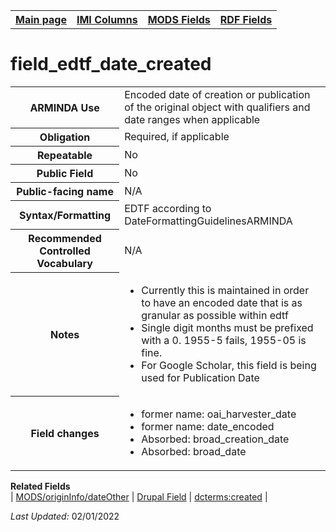 <!DOCTYPE html>
<html>

<body>
<table style="width:100%">
  <tr>
    <th><a href="index.md">Main page</a></th>
	<th><a href="IMI.md">IMI Columns</a></th>
    <th><a href="MODS.md">MODS Fields</a></th>
    <th><a href="RDF.md">RDF Fields</a></th>
  </tr>
</table>

<h1>field_edtf_date_created</h1>
<table>
<tr>
	<th>ARMINDA Use</th>
	<td>Encoded date of creation or publication of the original object with qualifiers and date ranges when applicable</td>
</tr>
<tr>
	<th>Obligation</th>
	<td>Required, if applicable</td>
</tr>
<tr>
	<th>Repeatable</th>
	<td>No</td>
</tr>
<tr>
	<th>Public Field</th>
	<td>No</td>
</tr>
<tr>
	<th>Public-facing name</th>
	<td>N/A</td>
</tr>
<tr>
	<th>Syntax/Formatting</th>
	<td>EDTF according to DateFormattingGuidelinesARMINDA</td>
</tr>
<tr>
	<th>Recommended Controlled Vocabulary</th>
	<td>N/A</td>
</tr>
<tr>
	<th>Notes</th>
	<td>
		<ul>
			<li>Currently this is maintained in order to have an encoded date that is as granular as possible within edtf</li>
			<li>Single digit months must be prefixed with a 0. 1955-5 fails, 1955-05 is fine.</li>
			<li>For Google Scholar, this field is being used for Publication Date</li>
		</ul>
	</td>
</tr>
<tr>
	<th>Field changes</th>
	<td>
		<ul>
		<li>former name: oai_harvester_date</li>
		<li>former name: date_encoded</li>
		<li>Absorbed: broad_creation_date</li>
		<li>Absorbed: broad_date</li>
		</ul>
	</td>
</tr>
</table>
<dl>
	<dt><b>Related Fields</b></dt>
		| <a href="mods.originInfo_dateOther.md">MODS/originInfo/dateOther</a> | 
		<a href="DrupalFields.md">Drupal Field</a> |
		<a href="rdf.dcterms.created.md">dcterms:created</a> |
</dl>
<p><i>Last Updated: </i>02/01/2022</p>
</body>
</html>